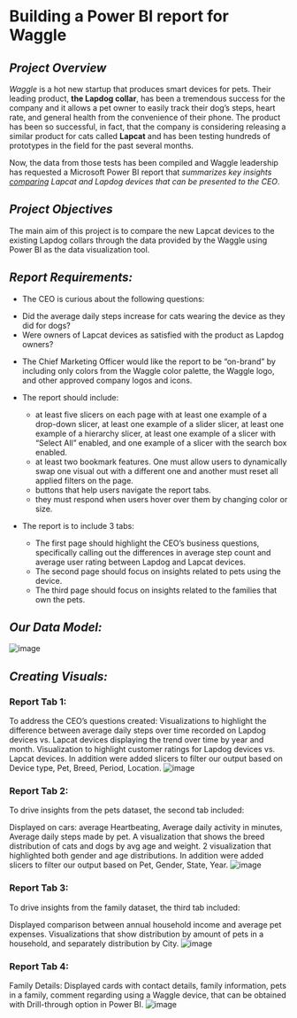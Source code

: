 # Building a Power BI report for Waggle

## <i>Project Overview</i>
<i>Waggle</i> is a hot new startup that produces smart devices for pets. Their leading product, <b>the Lapdog collar</b>,
has been a tremendous success for the company and it allows a pet owner to easily track their dog’s steps,
heart rate, and general health from the convenience of their phone. The product has been so successful, in
fact, that the company is considering releasing a similar product for cats called <b>Lapcat</b> and has been testing
hundreds of prototypes in the field for the past several months.

Now, the data from those tests has been compiled and Waggle leadership has requested a Microsoft
Power BI report that <i>summarizes key insights <u>comparing</u> Lapcat and Lapdog devices that can be presented
to the CEO</i>. 

## <i>Project Objectives</i>
The main aim of this project is to compare the new Lapcat devices to the existing Lapdog collars through the data provided by the Waggle using Power BI as the data visualization tool.



## <i>Report Requirements:</i>
 *  The CEO is curious about the following questions:
   - Did the average daily steps increase for cats wearing the device as they did for dogs?
   - Were owners of Lapcat devices as satisfied with the product as Lapdog owners?
 * The Chief Marketing Officer would like the report to be “on-brand” by including only colors from the Waggle color palette, the Waggle logo, and other approved company logos and icons.
 * The report should include:
   - at least five slicers on each page with at least one example of a drop-down slicer, at least one example of a slider slicer, at least one example of a hierarchy slicer, at least one example of a slicer with “Select All” enabled, and one example of a slicer with the search box enabled.
   - at least two bookmark features. One must allow users to dynamically swap one visual out with a different one and another must reset all applied filters on the page.
   - buttons that help users navigate the report tabs. 
   - they must respond when users hover over them by changing color or size.
 * The report is to include 3 tabs:

   - The first page should highlight the CEO’s business questions, specifically calling out the differences in average step count and average user rating between Lapdog and Lapcat devices.
   - The second page should focus on insights related to pets using the device.
   - The third page should focus on insights related to the families that own the pets.

## <i>Our Data Model:</i>

![image](https://user-images.githubusercontent.com/118057504/221016149-cbe248a6-7a60-4adc-9477-3dfd1241931e.png)

## <i>Creating Visuals:</i>

### Report Tab 1:

To address the CEO’s questions created:
Visualizations to highlight the difference between average daily steps over time recorded on Lapdog devices vs. 
Lapcat devices displaying the trend over time by year and month.
Visualization to highlight  customer ratings for Lapdog devices vs. Lapcat devices.
In addition were added slicers to filter our output based on Device type, Pet, Breed, Period, Location.
![image](https://user-images.githubusercontent.com/118057504/221019605-98545455-583e-44c0-bf2f-84bff96489f8.png)

### Report Tab 2:

To drive insights from the pets dataset, the second tab included:

Displayed on cars: average Heartbeating, Average daily activity in minutes, Average daily steps made by pet.
A visualization that shows the breed distribution of cats and dogs by avg age and weight.
2 visualization that highlighted both gender and age distributions.
In addition were added slicers to filter our output based on  Pet, Gender, State, Year.
![image](https://user-images.githubusercontent.com/118057504/221019693-a78e27d0-3f48-4f52-97fd-b537cf279f89.png)

### Report Tab 3:
To drive insights from the family dataset, the third tab included:

Displayed comparison between annual household income and average pet expenses.
Visualizations that show distribution by amount of pets in a household, and separately distribution by City.
![image](https://user-images.githubusercontent.com/118057504/221022050-7c4e293f-b07f-41aa-be76-4a798a84db85.png)

### Report Tab 4:
Family Details:
Displayed cards with contact details, family information, pets in a family, comment regarding using a Waggle device, that can be obtained with Drill-through option in Power BI.
![image](https://user-images.githubusercontent.com/118057504/221021820-ee9e064d-7b26-4f0c-a3c0-6bbede3d96fc.png)
